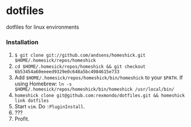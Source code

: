 dotfiles
========

dotfiles for linux environments

### Installation

1. `$ git clone git://github.com/andsens/homeshick.git $HOME/.homesick/repos/homeshick`
1. `cd $HOME/.homesick/repos/homeshick && git checkout 6b53454a60eeeed9329e0c648a5bc4984615e733`
1. Add `$HOME/.homesick/repos/homeshick/bin/homeshick` to your `$PATH`. 
      If using Homebrew: `ln -s $HOME/.homesick/repos/homeshick/bin/homeshick /usr/local/bin/`
1. `homeshick clone git@github.com:rexmondo/dotfiles.git && homeshick link dotfiles`
1. Start `vim`. Do `:PluginInstall`.
1. ???
1. Profit.
      
